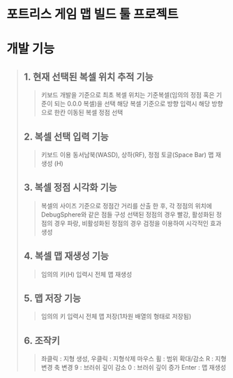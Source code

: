 # 포트리스 게임 맵 빌드 툴 프로젝트

# 개발 기능
> ## 1. 현재 선택된 복셀 위치 추적 기능
> > 키보드 개발을 기준으로 최초 복셀 위치는 기준복셀(임의의 정점 혹은 기준이 되는 0.0.0 복셀)을 선택
> > 해당 복셀 기준으로 방향 입력시 해당 방향으로 한칸 이동된 복셀 정점 선택
> ## 2. 복셀 선택 입력 기능
> > 키보드 이용
> > 동서남북(WASD), 상하(RF), 정점 토글(Space Bar) 맵 재생성 (H)
> ## 3. 복셀 정점 시각화 기능
> > 복셀의 사이즈 기준으로 정점간 거리를 산출 한 후, 각 정점의 위치에 DebugSphere와 같은 점들 구성
> > 선택된 정점의 경우 빨강, 활성화된 정점의 경우 파랑, 비활성화된 정점의 경우 검정을 이용하여 시각적인 효과 생성
> ## 4. 복셀 맵 재생성 기능
> > 임의의 키(H) 입력시 전체 맵 재생성
> ## 5. 맵 저장 기능
> > 임의의 키 입력시 전체 맵 저장(1차원 배열의 형태로 저장됨)
> ## 6. 조작키
> > 좌클릭 : 지형 생성, 우클릭 : 지형삭제
> > 마우스 휠 : 범위 확대/감소
> > R : 지형변경 축 변경
> > 9 : 브러쉬 깊이 감소
> > 0 : 브러쉬 깊이 증가
> > Enter : 맵 재생성
